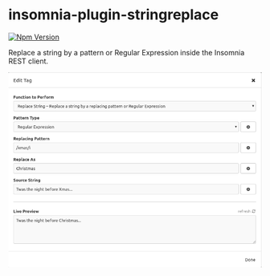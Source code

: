 # insomnia-plugin-stringreplace

[![Npm Version](https://img.shields.io/npm/v/insomnia-plugin-stringreplace.svg)](https://www.npmjs.com/package/insomnia-plugin-stringreplace)

Replace a string by a pattern or Regular Expression inside the Insomnia REST client.

![Screenshot](https://raw.githubusercontent.com/WayneSan/insomnia-plugin-stringreplace/master/screenshot.png)
